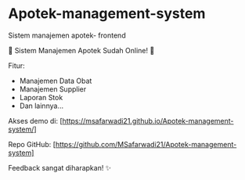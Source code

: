 # Apotek-management-system
Sistem manajemen apotek- frontend

🎉 Sistem Manajemen Apotek Sudah Online! 🚀

Fitur:
- Manajemen Data Obat
- Manajemen Supplier
- Laporan Stok
- Dan lainnya...

Akses demo di: [https://msafarwadi21.github.io/Apotek-management-system/]

Repo GitHub: [https://github.com/MSafarwadi21/Apotek-management-system]

Feedback sangat diharapkan! ✨
